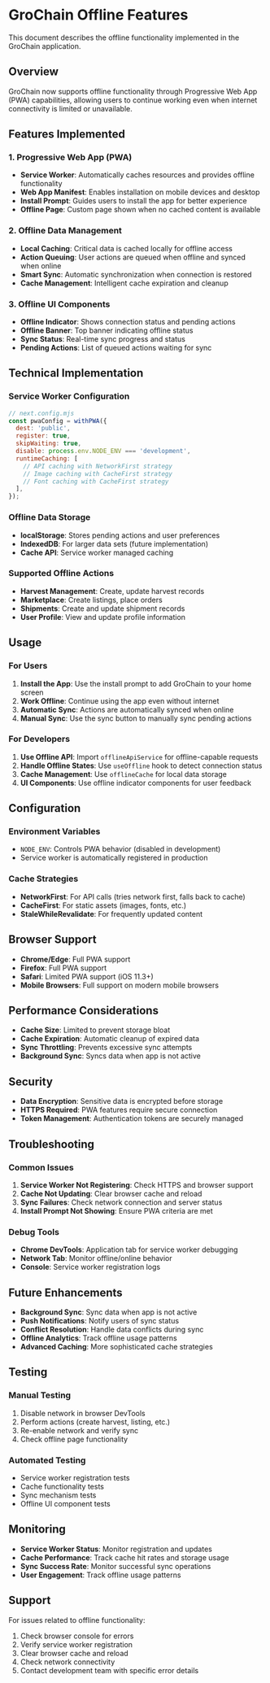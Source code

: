 # GroChain Offline Features

This document describes the offline functionality implemented in the GroChain application.

## Overview

GroChain now supports offline functionality through Progressive Web App (PWA) capabilities, allowing users to continue working even when internet connectivity is limited or unavailable.

## Features Implemented

### 1. Progressive Web App (PWA)
- **Service Worker**: Automatically caches resources and provides offline functionality
- **Web App Manifest**: Enables installation on mobile devices and desktop
- **Install Prompt**: Guides users to install the app for better experience
- **Offline Page**: Custom page shown when no cached content is available

### 2. Offline Data Management
- **Local Caching**: Critical data is cached locally for offline access
- **Action Queuing**: User actions are queued when offline and synced when online
- **Smart Sync**: Automatic synchronization when connection is restored
- **Cache Management**: Intelligent cache expiration and cleanup

### 3. Offline UI Components
- **Offline Indicator**: Shows connection status and pending actions
- **Offline Banner**: Top banner indicating offline status
- **Sync Status**: Real-time sync progress and status
- **Pending Actions**: List of queued actions waiting for sync

## Technical Implementation

### Service Worker Configuration
```javascript
// next.config.mjs
const pwaConfig = withPWA({
  dest: 'public',
  register: true,
  skipWaiting: true,
  disable: process.env.NODE_ENV === 'development',
  runtimeCaching: [
    // API caching with NetworkFirst strategy
    // Image caching with CacheFirst strategy
    // Font caching with CacheFirst strategy
  ],
});
```

### Offline Data Storage
- **localStorage**: Stores pending actions and user preferences
- **IndexedDB**: For larger data sets (future implementation)
- **Cache API**: Service worker managed caching

### Supported Offline Actions
- **Harvest Management**: Create, update harvest records
- **Marketplace**: Create listings, place orders
- **Shipments**: Create and update shipment records
- **User Profile**: View and update profile information

## Usage

### For Users
1. **Install the App**: Use the install prompt to add GroChain to your home screen
2. **Work Offline**: Continue using the app even without internet
3. **Automatic Sync**: Actions are automatically synced when online
4. **Manual Sync**: Use the sync button to manually sync pending actions

### For Developers
1. **Use Offline API**: Import `offlineApiService` for offline-capable requests
2. **Handle Offline States**: Use `useOffline` hook to detect connection status
3. **Cache Management**: Use `offlineCache` for local data storage
4. **UI Components**: Use offline indicator components for user feedback

## Configuration

### Environment Variables
- `NODE_ENV`: Controls PWA behavior (disabled in development)
- Service worker is automatically registered in production

### Cache Strategies
- **NetworkFirst**: For API calls (tries network first, falls back to cache)
- **CacheFirst**: For static assets (images, fonts, etc.)
- **StaleWhileRevalidate**: For frequently updated content

## Browser Support

- **Chrome/Edge**: Full PWA support
- **Firefox**: Full PWA support
- **Safari**: Limited PWA support (iOS 11.3+)
- **Mobile Browsers**: Full support on modern mobile browsers

## Performance Considerations

- **Cache Size**: Limited to prevent storage bloat
- **Cache Expiration**: Automatic cleanup of expired data
- **Sync Throttling**: Prevents excessive sync attempts
- **Background Sync**: Syncs data when app is not active

## Security

- **Data Encryption**: Sensitive data is encrypted before storage
- **HTTPS Required**: PWA features require secure connection
- **Token Management**: Authentication tokens are securely managed

## Troubleshooting

### Common Issues
1. **Service Worker Not Registering**: Check HTTPS and browser support
2. **Cache Not Updating**: Clear browser cache and reload
3. **Sync Failures**: Check network connection and server status
4. **Install Prompt Not Showing**: Ensure PWA criteria are met

### Debug Tools
- **Chrome DevTools**: Application tab for service worker debugging
- **Network Tab**: Monitor offline/online behavior
- **Console**: Service worker registration logs

## Future Enhancements

- **Background Sync**: Sync data when app is not active
- **Push Notifications**: Notify users of sync status
- **Conflict Resolution**: Handle data conflicts during sync
- **Offline Analytics**: Track offline usage patterns
- **Advanced Caching**: More sophisticated cache strategies

## Testing

### Manual Testing
1. Disable network in browser DevTools
2. Perform actions (create harvest, listing, etc.)
3. Re-enable network and verify sync
4. Check offline page functionality

### Automated Testing
- Service worker registration tests
- Cache functionality tests
- Sync mechanism tests
- Offline UI component tests

## Monitoring

- **Service Worker Status**: Monitor registration and updates
- **Cache Performance**: Track cache hit rates and storage usage
- **Sync Success Rate**: Monitor successful sync operations
- **User Engagement**: Track offline usage patterns

## Support

For issues related to offline functionality:
1. Check browser console for errors
2. Verify service worker registration
3. Clear browser cache and reload
4. Check network connectivity
5. Contact development team with specific error details



